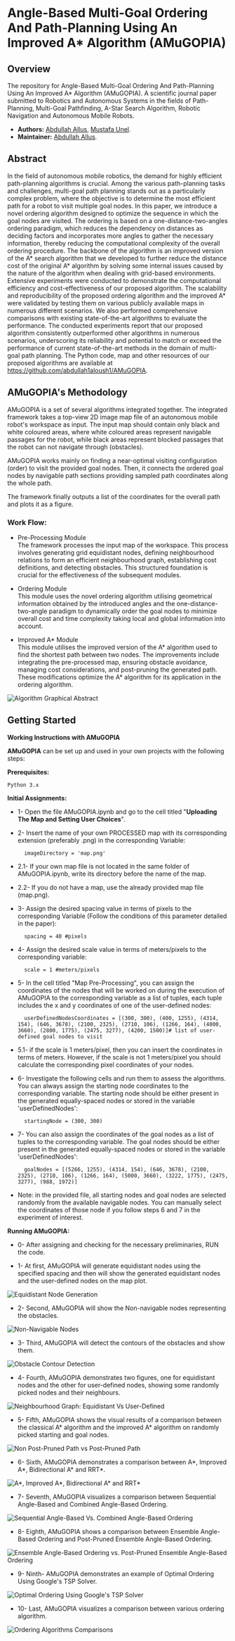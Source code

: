 # Angle-Based Multi-Goal Ordering And Path-Planning Using An Improved A* Algorithm (AMuGOPIA)

## Overview

The repository for Angle-Based Multi-Goal Ordering And Path-Planning Using An Improved A* Algorithm (AMuGOPIA). A scientific journal paper submitted to Robotics and Autonomous Systems in the fields of Path-Planning, Multi-Goal Pathfinding, A-Star Search Algorithm, Robotic Navigation and Autonomous Mobile Robots.

- **Authors:** [Abdullah Allus](https://scholar.google.com/citations?user=rDlVCVUAAAAJ&hl=en), [Mustafa Unel](https://scholar.google.com/citations?hl=en&user=h4lFct0AAAAJ&view_op=list_works).
- **Maintainer:** [Abdullah Allus](https://github.com/abdullah1aloush1).

## Abstract

In the field of autonomous mobile robotics, the demand for highly efficient path-planning algorithms is crucial. Among the various path-planning tasks and challenges, multi-goal path planning stands out as a particularly complex problem, where the objective is to determine the most efficient path for a robot to visit multiple goal nodes. In this paper, we introduce a novel ordering algorithm designed to optimize the sequence in which the goal nodes are visited. The ordering is based on a one-distance-two-angles ordering paradigm, which reduces the dependency on distances as deciding factors and incorporates more angles to gather the necessary information, thereby reducing the computational complexity of the overall ordering procedure. The backbone of the algorithm is an improved version of the A* search algorithm that we developed to further reduce the distance cost of the original A* algorithm by solving some internal issues caused by the nature of the algorithm when dealing with grid-based environments. Extensive experiments were conducted to demonstrate the computational efficiency and cost-effectiveness of our proposed algorithm. The scalability and reproducibility of the proposed ordering algorithm and the improved A* were validated by testing them on various publicly available maps in numerous different scenarios. We also performed comprehensive comparisons with existing state-of-the-art algorithms to evaluate the performance. The conducted experiments report that our proposed algorithm consistently outperformed other algorithms in numerous scenarios, underscoring its reliability and potential to match or exceed the performance of current state-of-the-art methods in the domain of multi-goal path planning. The Python code, map and other resources of our proposed algorithms are available at https://github.com/abdullah1aloush1/AMuGOPIA.

## AMuGOPIA's Methodology

AMuGOPIA is a set of several algorithms integrated together. The integrated framework takes a top-view 2D image map file of an autonomous mobile robot's workspace as input. The input map should contain only black and white coloured areas, where white coloured areas represent navigable passages for the robot, while black areas represent blocked passages that the robot can not navigate through (obstacles).

AMuGOPIA works mainly on finding a near-optimal visiting configuration (order) to visit the provided goal nodes. Then, it connects the ordered goal nodes by navigable path sections providing sampled path coordinates along the whole path.

The framework finally outputs a list of the coordinates for the overall path and plots it as a figure.

### Work Flow:


- Pre-Processing Module <br>
The framework processes the input map of the workspace. This process involves generating grid equidistant nodes, defining neighbourhood relations to form an efficient neighbourhood graph, establishing cost definitions, and detecting obstacles. This structured foundation is crucial for the effectiveness of the subsequent modules.

- Ordering Module <br>
This module uses the novel ordering algorithm utilising geometrical information obtained by the introduced angles and the one-distance-two-angle paradigm to dynamically order the goal nodes to minimize overall cost and time complexity taking local and global information into account.

- Improved A* Module <br>
This module utilises the improved version of the A* algorithm used to find the shortest path between two nodes. The improvements include integrating the pre-processed map, ensuring obstacle avoidance, managing cost considerations, and post-pruning the generated path. These modifications optimize the A* algorithm for its application in the ordering algorithm.


![Algorithm Graphical Abstract](figures/GraphicalAbstract.png)

## Getting Started

__**Working Instructions with AMuGOPIA**__

**AMuGOPIA** can be set up and used in your own projects with the following steps:

__Prerequisites:__

    Python 3.x

__Initial Assignments:__

- 1- Open the file AMuGOPIA.ipynb and go to the cell titled "**Uploading The Map and Setting User Choices**".
- 2- Insert the name of your own PROCESSED map with its corresponding extension (preferably .png) in the corresponding Variable:

        imageDirectory = 'map.png'

- 2.1- If your own map file is not located in the same folder of AMuGOPIA.ipynb, write its directory before the name of the map.
- 2.2- If you do not have a map, use the already provided map file (map.png).
- 3- Assign the desired spacing value in terms of pixels to the corresponding Variable (Follow the conditions of this parameter detailed in the paper):

        spacing = 40 #pixels

- 4- Assign the desired scale value in terms of meters/pixels to the corresponding variable:

        scale = 1 #meters/pixels

- 5- In the cell titled "Map Pre-Processing", you can assign the coordinates of the nodes that will be worked on during the execution of AMuGOPIA to the corresponding variable as a list of tuples, each tuple includes the x and y coordinates of one of the user-defined nodes:

        userDefinedNodesCoordinates = [(300, 300), (400, 1255), (4314, 154), (646, 3678), (2100, 2325), (2710, 106), (1266, 164), (4000, 3660), (2800, 1775), (2475, 3277), (4200, 1500)]# list of user-defined goal nodes to visit

- 5.1- if the scale is 1 meters/pixel, then you can insert the coordinates in terms of meters. However, if the scale is not 1 meters/pixel you should calculate the corresponding pixel coordinates of your nodes.
- 6- Investigate the following cells and run them to assess the algorithms. You can always assign the starting node coordinates to the corresponding variable. The starting node should be either present in the generated equally-spaced nodes or stored in the variable 'userDefinedNodes':

        startingNode = (300, 300)

- 7- You can also assign the coordinates of the goal nodes as a list of tuples to the corresponding variable. The goal nodes should be either present in the generated equally-spaced nodes or stored in the variable 'userDefinedNodes':

        goalNodes = [(5266, 1255), (4314, 154), (646, 3678), (2100, 2325), (2710, 106), (1266, 164), (5000, 3660), (3222, 1775), (2475, 3277), (988, 1972)]

- Note: in the provided file, all starting nodes and goal nodes are selected randomly from the available navigable nodes. You can manually select the coordinates of those node if you follow steps 6 and 7 in the experiment of interest.

__Running AMuGOPIA:__


- 0- After assigning and checking for the necessary preliminaries, RUN the code.

- 1- At first, AMuGOPIA will generate equidistant nodes using the specified spacing and then will show the generated equidistant nodes and the user-defined nodes on the map plot.

![Equidistant Node Generation](figures/EquidistantNodeGeneration.png)

- 2- Second, AMuGOPIA will show the Non-navigable nodes representing the obstacles.

![Non-Navigable Nodes](figures/NonNavigableNodes.png)

- 3- Third, AMuGOPIA will detect the contours of the obstacles and show them.

![Obstacle Contour Detection](figures\ObstacleContourDetection.png)

- 4- Fourth, AMuGOPIA demonstrates two figures, one for equidistant nodes and the other for user-defined nodes, showing some randomly picked nodes and their neighbours.

![Neighbourhood Graph: Equidistant Vs User-Defined](figures\NeighbourhoodGraph.png)

- 5- Fifth, AMuGOPIA shows the visual results of a comparison between the classical A* algorithm and the improved A* algorithm on randomly picked starting and goal nodes.

![Non Post-Pruned Path vs Post-Pruned Path](figures\NonPost-PrunedPathvsPost-PrunedPath.png)

- 6- Sixth, AMuGOPIA demonstrates a comparison between A*, Improved A*, Bidirectional A* and RRT*.

![A*, Improved A*, Bidirectional A* and RRT*](figures\AStar,ImprovedAStar,BidirectionalAStarandRRTStar.png)

- 7- Seventh, AMuGOPIA visualizes a comparison between Sequential Angle-Based and Combined Angle-Based Ordering.

![Sequential Angle-Based Vs. Combined Angle-Based Ordering](figures\SequentialAngle-BasedVs.CombinedAngle-BasedOrdering.png)

- 8- Eighth, AMuGOPIA shows a comparison between Ensemble Angle-Based Ordering and Post-Pruned Ensemble Angle-Based Ordering.

![Ensemble Angle-Based Ordering vs. Post-Pruned Ensemble Angle-Based Ordering](figures\EnsembleAngle-BasedOrderingvs.Post-PrunedEnsembleAngle-BasedOrdering.png)

- 9- Ninth- AMuGOPIA demonstrates an example of Optimal Ordering Using Google's TSP Solver.

![Optimal Ordering Using Google's TSP Solver](figures\OptimalOrderingUsingGoogle'sTSPSolver.png)

- 10- Last, AMuGOPIA visualizes a comparison between various ordering algorithm.

 ![Ordering Algorithms Comparisons](figures\OrderingAlgorithmsComparisons.png)

